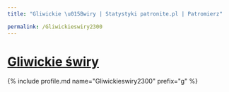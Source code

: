 ```yaml
---
title: "Gliwickie \u015Bwiry | Statystyki patronite.pl | Patromierz"

permalink: /Gliwickieswiry2300
---
```


# [Gliwickie świry](https://patronite.pl/Gliwickieswiry2300)

{% include profile.md name="Gliwickieswiry2300" prefix="g" %}
